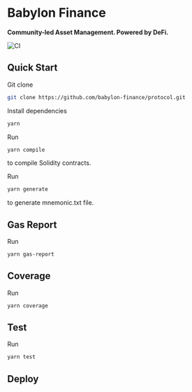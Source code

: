# Babylon Finance

**Community-led Asset Management. Powered by DeFi.**

![CI](https://github.com/babylon-finance/protocol/actions/workflows/ci.yml/badge.svg)
<!-- [![Coverage Status](https://codecov.io/gh/babylon-finance/protocol/graph/badge.svg)](https://codecov.io/gh/babylon-finance/protocol) -->

## Quick Start

Git clone

```bash
git clone https://github.com/babylon-finance/protocol.git
```

Install dependencies

```bash
yarn
```

Run

```bash
yarn compile
```

to compile Solidity contracts.

Run

```bash
yarn generate
```

to generate mnemonic.txt file.

## Gas Report

Run

```bash
yarn gas-report
```

## Coverage

Run

```bash
yarn coverage
```

## Test

Run

```bash
yarn test
```

## Deploy
